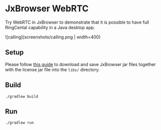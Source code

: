 # JxBrowser WebRTC

Try WebRTC in JxBrowser to demonstrate that it is possible to have full RingCental capability in a Java desktop app.

![calling](screenshots/calling.png | width=400)


## Setup

Please follow [this guide](https://jxbrowser.support.teamdev.com/support/solutions/articles/9000012864-quick-start-guide-for-swing-developers) to download and save JxBrowser jar files together with the license jar file into the `libs/` directory.


## Build

```
./gradlew build
```


## Run

```
./gradlew run
```
